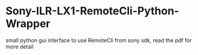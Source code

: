 ﻿# Sony-ILR-LX1-RemoteCli-Python-Wrapper
small python gui interface to use RemoteCli from sony sdk, read the pdf for more detail
